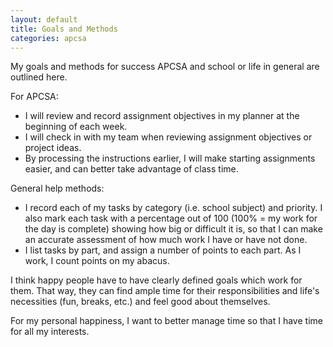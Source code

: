 ```yaml
---
layout: default
title: Goals and Methods
categories: apcsa
---
```

My goals and methods for success APCSA and school or life in general are outlined here.

For APCSA:
* I will review and record assignment objectives in my planner at the beginning of each week.
* I will check in with my team when reviewing assignment objectives or project ideas.
* By processing the instructions earlier, I will make starting assignments easier, and can better take advantage of class time.

General help methods:
* I record each of my tasks by category (i.e. school subject) and priority. I also mark each task with a percentage out of 100 (100% = my work for the day is complete) showing how big or difficult it is, so that I can make an accurate assessment of how much work I have or have not done.
* I list tasks by part, and assign a number of points to each part. As I work, I count points on my abacus.

I think happy people have to have clearly defined goals which work for them. That way, they can find ample time for their responsibilities and life's necessities (fun, breaks, etc.) and feel good about themselves.

For my personal happiness, I want to better manage time so that I have time for all my interests.